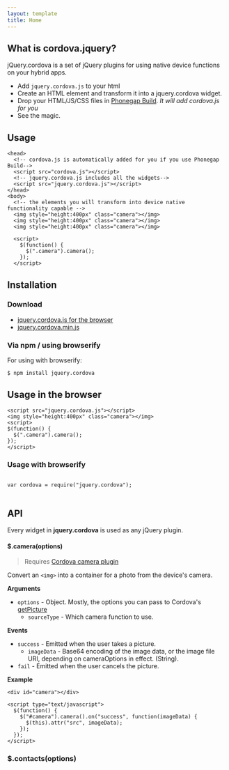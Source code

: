 ```yaml
---
layout: template
title: Home
---
```


## What is cordova.jquery?

<p>jQuery.cordova is a set of jQuery plugins for using native device functions on
your hybrid apps.</p>

* Add `jquery.cordova.js` to your html
* Create an HTML element and transform it into a jquery.cordova widget.
* Drop your HTML/JS/CSS files in <a href="http://build.phonegap.com">Phonegap Build</a>. <em>It will add cordova.js for you</em>
* See the magic.

## Usage

    <head>
      <!-- cordova.js is automatically added for you if you use Phonegap Build-->
      <script src="cordova.js"></script>
      <!-- jquery.cordova.js includes all the widgets-->
      <script src="jquery.cordova.js"></script>
    </head>
    <body>
      <!-- the elements you will transform into device native functionality capable -->
      <img style="height:400px" class="camera"></img>
      <img style="height:400px" class="camera"></img>
      <img style="height:400px" class="camera"></img>
      
      <script>
        $(function() {
          $(".camera").camera();
        });
      </script>
      
</body>

## Installation

### Download

* [jquery.cordova.js for the browser](oskosk.github.com/jquery.cordova/dist/jquery.cordova.js)
* [jquery.cordova.min.js](oskosk.github.com/jquery.cordova/dist/jquery.cordova.js)

### Via npm / using browserify

For using with browserify:

    $ npm install jquery.cordova

## Usage in the browser

    <script src="jquery.cordova.js"></script>
    <img style="height:400px" class="camera"></img>
    <script>
    $(function() {
      $(".camera").camera();
    });
    </script>

### Usage with browserify

<pre>
<code class="language-javascript">
var cordova = require("jquery.cordova");
</code>
</pre>

<h2 class="page-header">API</h2>

Every widget in __jquery.cordova__ is used as any jQuery plugin.


#### $.camera(options)

<blockquote>
  <p>
    Requires <a href="http://cordova.apache.org/docs/en/3.3.0/cordova_camera_camera.md.html#Camera"> Cordova camera plugin</a>
  </p>
</blockquote>

Convert an `<img>` into a container for a photo from the device's camera.

__Arguments__

* `options` - Object. Mostly, the options you can pass to Cordova's [getPicture](http://cordova.apache.org/docs/en/3.3.0/cordova_camera_camera.md.html#cameraOptions)
  * `sourceType` - Which camera function to use. 

__Events__

* `success` - Emitted when the user takes a picture.
  * `imageData` - Base64 encoding of the image data, or the image file URI, depending on cameraOptions in effect. (String).
* `fail` - Emitted when the user cancels the picture.

__Example__

    <div id="camera"></div>

    <script type="text/javascript">
      $(function() {
        $("#camera").camera().on("success", function(imageData) {
          $(this).attr("src", imageData);
        });
      });
    </script>
 


### $.contacts(options)
